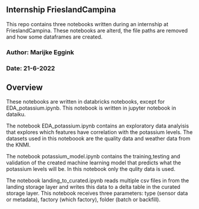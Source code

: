 ## Internship FrieslandCampina
This repo contains three notebooks written during an internship at FrieslandCampina. These notebooks are alterd, the file paths are removed and how some dataframes are created.

### Author: Marijke Eggink
### Date: 21-6-2022

## Overview
These notebooks are written in databricks notebooks, except for EDA_potassium.ipynb. This notebook is written in jupyter notebook in dataiku. 

The notebook EDA_potassium.ipynb contains an exploratory data analyisis that explores which features have correlation with the potassium levels.
The datasets used in this noteboook are the quality data and weather data from the KNMI.

The notebook potassium_model.ipynb contains the training,testing and validation of the created machine learning model that predicts what the potassium levels will be.
In this notebook only the qulity data is used.

The notebook landing_to_curated.ipynb reads multiple csv files in from the landing storage layer and writes this data to a delta table in the curated storage layer. This notebook receives three parameters: type (sensor data or metadata), factory (which factory), folder (batch or backfill).